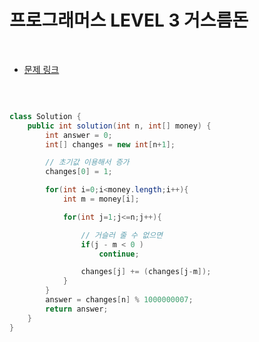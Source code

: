 # 프로그래머스 LEVEL 3 거스름돈

</br>

- [문제 링크](https://programmers.co.kr/learn/courses/30/lessons/12907?language=java)

</br>

```java

class Solution {
    public int solution(int n, int[] money) {
        int answer = 0;
        int[] changes = new int[n+1];

        // 초기값 이용해서 증가
        changes[0] = 1;

        for(int i=0;i<money.length;i++){
            int m = money[i];

            for(int j=1;j<=n;j++){

                // 거슬러 줄 수 없으면
                if(j - m < 0 )
                    continue;

                changes[j] += (changes[j-m]);
            }
        }
        answer = changes[n] % 1000000007;
        return answer;
    }
}

```
